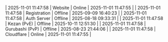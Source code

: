| 2025-11-01 11:47:58 | Website | Online | 2025-11-01 11:47:55 |
| 2025-11-01 11:47:58 | Registration | Offline | 2025-09-09 16:40:23 |
| 2025-11-01 11:47:58 | Auth Server | Offline | 2025-08-18 09:33:31 |
| 2025-11-01 11:47:58 | Kezan (PvE) | Offline | 2025-10-11 12:51:30 |
| 2025-11-01 11:47:58 | Gurubashi (PvP) | Offline | 2025-08-23 21:44:06 |
| 2025-11-01 11:47:58 | Cloudflare | Online | 2025-11-01 11:47:55 |
